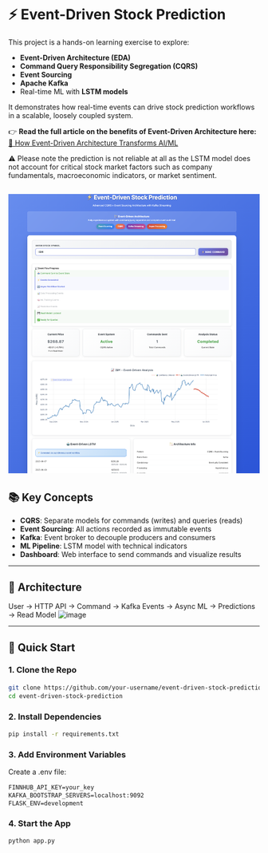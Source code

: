 # ⚡ Event-Driven Stock Prediction

This project is a hands-on learning exercise to explore:

- **Event-Driven Architecture (EDA)**
- **Command Query Responsibility Segregation (CQRS)**
- **Event Sourcing**
- **Apache Kafka**
- Real-time ML with **LSTM models**

It demonstrates how real-time events can drive stock prediction workflows in a scalable, loosely coupled system.

👉 **Read the full article on the benefits of Event-Driven Architecture here:**  
[🔗 How Event-Driven Architecture Transforms AI/ML](https://vicky-note.medium.com/how-event-driven-architecture-transforms-ai-ml-ab5d47d8a745)

⚠️ Please note the prediction is not reliable at all as the LSTM model does not account for critical stock market factors such as company fundamentals, macroeconomic indicators, or market sentiment.

![alt text](image.png)
---

## 📚 Key Concepts

- **CQRS**: Separate models for commands (writes) and queries (reads)
- **Event Sourcing**: All actions recorded as immutable events
- **Kafka**: Event broker to decouple producers and consumers
- **ML Pipeline**: LSTM model with technical indicators
- **Dashboard**: Web interface to send commands and visualize results

---

## 🧱 Architecture
User → HTTP API → Command → Kafka Events → Async ML → Predictions → Read Model 
![image](https://github.com/user-attachments/assets/1ffef757-f527-4f20-ad48-13283b33b1ab)


---

## 🚀 Quick Start

### 1. Clone the Repo

```bash
git clone https://github.com/your-username/event-driven-stock-prediction.git
cd event-driven-stock-prediction
```

### 2. Install Dependencies
```bash
pip install -r requirements.txt
```

### 3. Add Environment Variables
Create a .env file:
```
FINNHUB_API_KEY=your_key
KAFKA_BOOTSTRAP_SERVERS=localhost:9092
FLASK_ENV=development
```

### 4. Start the App
```bash
python app.py

```




